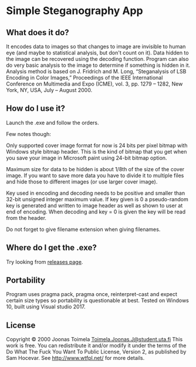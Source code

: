 # Simple Steganography App

## What does it do?
It encodes data to images so that changes to image are invisible to human eye (and maybe to statistical analysis, but don't count on it). 
Data hidden to the image can be recovered using the decoding function. Program can also do very basic analysis to the image to determine if something is hidden in it.
Analysis method is based on J. Fridrich and M. Long, “Steganalysis of LSB Encoding in Color Images,” Proceedings of the IEEE
International Conference on Multimedia and Expo (ICME), vol. 3, pp. 1279 – 1282, New York,
NY, USA, July – August 2000. 

## How do I use it?
Launch the .exe and follow the orders.

Few notes though:

Only supported cover image format for now is 24 bits per pixel bitmap with Windows style bitmap header. This is the kind of bitmap that you get 
when you save your image in Microsoft paint using 24-bit bitmap option.

Maximum size for data to be hidden is about 1/8th of the size of the cover image. If you want to save more data you have to divide it to multiple files 
and hide those to different images (or use larger cover image).

Key used in encoding and decoding needs to be positive and smaller than 32-bit unsigned integer maximum value. If key given is 0 a pseudo-random key is generated
and written to image header as well as shown to user at end of encoding. When decoding and key = 0 is given the key will be read from the header.

Do not forget to give filename extension when giving filenames.

## Where do I get the .exe?
Try looking from [releases page](https://github.com/Jootoi/SteganographyApp/releases/tag/v0.1).
## Portability
Program uses pragma pack, pragma once, reinterpret-cast and expect certain size types so portability is questionable at best. Tested on Windows 10, built using Visual studio 2017.

## License
 Copyright © 2000 Joonas Toimela <Toimela.Joonas.J@student.uta.fi>
This work is free. You can redistribute it and/or modify it under the
terms of the Do What The Fuck You Want To Public License, Version 2,
as published by Sam Hocevar. See http://www.wtfpl.net/ for more details.